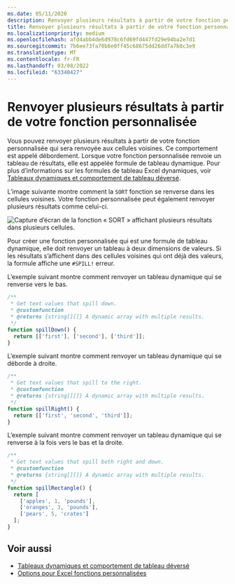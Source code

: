 ```yaml
---
ms.date: 05/11/2020
description: Renvoyer plusieurs résultats à partir de votre fonction personnalisée dans un Office Excel de recherche.
title: Renvoyer plusieurs résultats à partir de votre fonction personnalisée
ms.localizationpriority: medium
ms.openlocfilehash: afd4abb4de6d978c6fd69fd447fd29e94ba2e7d1
ms.sourcegitcommit: 7b6ee73fa70b8e0ff45c68675dd26dd7a7b8c3e9
ms.translationtype: MT
ms.contentlocale: fr-FR
ms.lasthandoff: 03/08/2022
ms.locfileid: "63340427"
---
```

# <a name="return-multiple-results-from-your-custom-function"></a>Renvoyer plusieurs résultats à partir de votre fonction personnalisée

Vous pouvez renvoyer plusieurs résultats à partir de votre fonction personnalisée qui sera renvoyée aux cellules voisines. Ce comportement est appelé débordement. Lorsque votre fonction personnalisée renvoie un tableau de résultats, elle est appelée formule de tableau dynamique. Pour plus d’informations sur les formules de tableau Excel dynamiques, voir [Tableaux dynamiques et comportement de tableau déversé](https://support.microsoft.com/office/205c6b06-03ba-4151-89a1-87a7eb36e531).

L’image suivante montre comment la `SORT` fonction se renverse dans les cellules voisines. Votre fonction personnalisée peut également renvoyer plusieurs résultats comme celui-ci.

![Capture d’écran de la fonction « SORT » affichant plusieurs résultats dans plusieurs cellules.](../images/dynamic-array-spill.png)

Pour créer une fonction personnalisée qui est une formule de tableau dynamique, elle doit renvoyer un tableau à deux dimensions de valeurs. Si les résultats s’affichent dans des cellules voisines qui ont déjà des valeurs, la formule affiche une `#SPILL!` erreur.

L’exemple suivant montre comment renvoyer un tableau dynamique qui se renverse vers le bas.

```javascript
/**
 * Get text values that spill down.
 * @customfunction
 * @returns {string[][]} A dynamic array with multiple results.
 */
function spillDown() {
  return [['first'], ['second'], ['third']];
}
```

L’exemple suivant montre comment renvoyer un tableau dynamique qui se déborde à droite.

```javascript
/**
 * Get text values that spill to the right.
 * @customfunction
 * @returns {string[][]} A dynamic array with multiple results.
 */
function spillRight() {
  return [['first', 'second', 'third']];
}
```

L’exemple suivant montre comment renvoyer un tableau dynamique qui se renverse à la fois vers le bas et la droite.

```javascript
/**
 * Get text values that spill both right and down.
 * @customfunction
 * @returns {string[][]} A dynamic array with multiple results.
 */
function spillRectangle() {
  return [
    ['apples', 1, 'pounds'],
    ['oranges', 3, 'pounds'],
    ['pears', 5, 'crates']
  ];
}
```

## <a name="see-also"></a>Voir aussi

- [Tableaux dynamiques et comportement de tableau déversé](https://support.microsoft.com/office/205c6b06-03ba-4151-89a1-87a7eb36e531)
- [Options pour Excel fonctions personnalisées](custom-functions-parameter-options.md)
